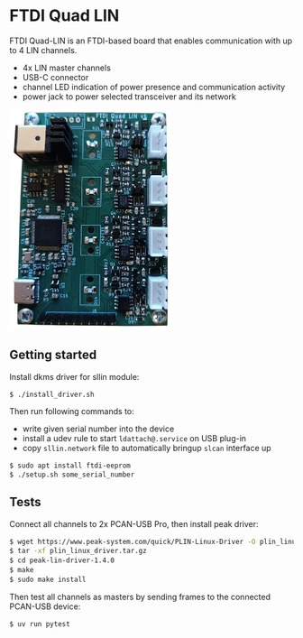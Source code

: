 # FTDI Quad LIN

FTDI Quad-LIN is an FTDI-based board that enables communication with up to 4 LIN channels.

- 4x LIN master channels
- USB-C connector
- channel LED indication of power presence and communication activity
- power jack to power selected transceiver and its network

<img src="ftdi-quad-lin.webp">

## Getting started
Install dkms driver for sllin module:
```
$ ./install_driver.sh
```

Then run following commands to:
- write given serial number into the device
- install a udev rule to start `ldattach@.service` on USB plug-in
- copy `sllin.network` file to automatically bringup `slcan` interface up

```
$ sudo apt install ftdi-eeprom
$ ./setup.sh some_serial_number
```

## Tests

Connect all channels to 2x PCAN-USB Pro, then install peak driver:
```sh
$ wget https://www.peak-system.com/quick/PLIN-Linux-Driver -O plin_linux_driver.tar.gz
$ tar -xf plin_linux_driver.tar.gz
$ cd peak-lin-driver-1.4.0
$ make
$ sudo make install
```

Then test all channels as masters by sending frames to the connected PCAN-USB device:
```
$ uv run pytest
```
